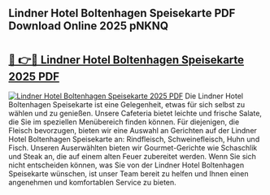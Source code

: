## Lindner Hotel Boltenhagen Speisekarte PDF Download Online 2025 pNKNQ

# <h2><a href="http://gc9n3sn.nevu.top/?p=Lindner+Hotel+Boltenhagen+Speisekarte">🔗 👉🔴 Lindner Hotel Boltenhagen Speisekarte 2025 PDF</a></h2>

[![Lindner Hotel Boltenhagen Speisekarte 2025 PDF](https://i.imgur.com/dBaPXMq.png)](http://gc9n3sn.nevu.top/?p=Lindner+Hotel+Boltenhagen+Speisekarte)
Die Lindner Hotel Boltenhagen Speisekarte ist eine Gelegenheit, etwas für sich selbst zu wählen und zu genießen. Unsere Cafeteria bietet leichte und frische Salate, die Sie im speziellen Menübereich finden können. Für diejenigen, die Fleisch bevorzugen, bieten wir eine Auswahl an Gerichten auf der Lindner Hotel Boltenhagen Speisekarte an: Rindfleisch, Schweinefleisch, Huhn und Fisch. Unseren Auserwählten bieten wir Gourmet-Gerichte wie Schaschlik und Steak an, die auf einem alten Feuer zubereitet werden. Wenn Sie sich nicht entscheiden können, was Sie von der Lindner Hotel Boltenhagen Speisekarte wünschen, ist unser Team bereit zu helfen und Ihnen einen angenehmen und komfortablen Service zu bieten.

